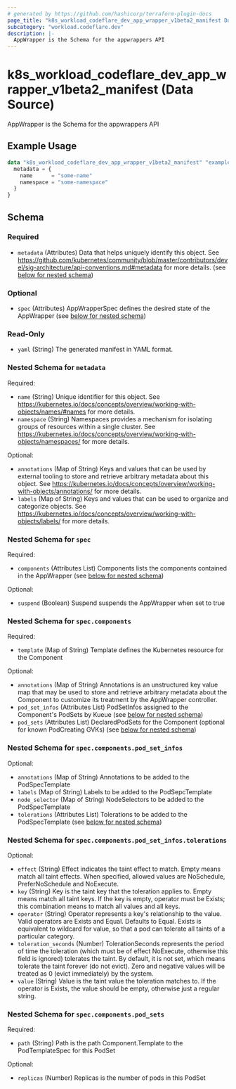 ```yaml
---
# generated by https://github.com/hashicorp/terraform-plugin-docs
page_title: "k8s_workload_codeflare_dev_app_wrapper_v1beta2_manifest Data Source - terraform-provider-k8s"
subcategory: "workload.codeflare.dev"
description: |-
  AppWrapper is the Schema for the appwrappers API
---
```


# k8s_workload_codeflare_dev_app_wrapper_v1beta2_manifest (Data Source)

AppWrapper is the Schema for the appwrappers API

## Example Usage

```terraform
data "k8s_workload_codeflare_dev_app_wrapper_v1beta2_manifest" "example" {
  metadata = {
    name      = "some-name"
    namespace = "some-namespace"
  }
}
```

<!-- schema generated by tfplugindocs -->
## Schema

### Required

- `metadata` (Attributes) Data that helps uniquely identify this object. See https://github.com/kubernetes/community/blob/master/contributors/devel/sig-architecture/api-conventions.md#metadata for more details. (see [below for nested schema](#nestedatt--metadata))

### Optional

- `spec` (Attributes) AppWrapperSpec defines the desired state of the AppWrapper (see [below for nested schema](#nestedatt--spec))

### Read-Only

- `yaml` (String) The generated manifest in YAML format.

<a id="nestedatt--metadata"></a>
### Nested Schema for `metadata`

Required:

- `name` (String) Unique identifier for this object. See https://kubernetes.io/docs/concepts/overview/working-with-objects/names/#names for more details.
- `namespace` (String) Namespaces provides a mechanism for isolating groups of resources within a single cluster. See https://kubernetes.io/docs/concepts/overview/working-with-objects/namespaces/ for more details.

Optional:

- `annotations` (Map of String) Keys and values that can be used by external tooling to store and retrieve arbitrary metadata about this object. See https://kubernetes.io/docs/concepts/overview/working-with-objects/annotations/ for more details.
- `labels` (Map of String) Keys and values that can be used to organize and categorize objects. See https://kubernetes.io/docs/concepts/overview/working-with-objects/labels/ for more details.


<a id="nestedatt--spec"></a>
### Nested Schema for `spec`

Required:

- `components` (Attributes List) Components lists the components contained in the AppWrapper (see [below for nested schema](#nestedatt--spec--components))

Optional:

- `suspend` (Boolean) Suspend suspends the AppWrapper when set to true

<a id="nestedatt--spec--components"></a>
### Nested Schema for `spec.components`

Required:

- `template` (Map of String) Template defines the Kubernetes resource for the Component

Optional:

- `annotations` (Map of String) Annotations is an unstructured key value map that may be used to store and retrieve arbitrary metadata about the Component to customize its treatment by the AppWrapper controller.
- `pod_set_infos` (Attributes List) PodSetInfos assigned to the Component's PodSets by Kueue (see [below for nested schema](#nestedatt--spec--components--pod_set_infos))
- `pod_sets` (Attributes List) DeclaredPodSets for the Component (optional for known PodCreating GVKs) (see [below for nested schema](#nestedatt--spec--components--pod_sets))

<a id="nestedatt--spec--components--pod_set_infos"></a>
### Nested Schema for `spec.components.pod_set_infos`

Optional:

- `annotations` (Map of String) Annotations to be added to the PodSpecTemplate
- `labels` (Map of String) Labels to be added to the PodSepcTemplate
- `node_selector` (Map of String) NodeSelectors to be added to the PodSpecTemplate
- `tolerations` (Attributes List) Tolerations to be added to the PodSpecTemplate (see [below for nested schema](#nestedatt--spec--components--pod_set_infos--tolerations))

<a id="nestedatt--spec--components--pod_set_infos--tolerations"></a>
### Nested Schema for `spec.components.pod_set_infos.tolerations`

Optional:

- `effect` (String) Effect indicates the taint effect to match. Empty means match all taint effects. When specified, allowed values are NoSchedule, PreferNoSchedule and NoExecute.
- `key` (String) Key is the taint key that the toleration applies to. Empty means match all taint keys. If the key is empty, operator must be Exists; this combination means to match all values and all keys.
- `operator` (String) Operator represents a key's relationship to the value. Valid operators are Exists and Equal. Defaults to Equal. Exists is equivalent to wildcard for value, so that a pod can tolerate all taints of a particular category.
- `toleration_seconds` (Number) TolerationSeconds represents the period of time the toleration (which must be of effect NoExecute, otherwise this field is ignored) tolerates the taint. By default, it is not set, which means tolerate the taint forever (do not evict). Zero and negative values will be treated as 0 (evict immediately) by the system.
- `value` (String) Value is the taint value the toleration matches to. If the operator is Exists, the value should be empty, otherwise just a regular string.



<a id="nestedatt--spec--components--pod_sets"></a>
### Nested Schema for `spec.components.pod_sets`

Required:

- `path` (String) Path is the path Component.Template to the PodTemplateSpec for this PodSet

Optional:

- `replicas` (Number) Replicas is the number of pods in this PodSet
